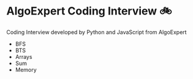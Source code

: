 # AlgoExpert Coding Interview 🚲
Coding Interview developed by Python and JavaScript from AlgoExpert
* BFS
* BTS
* Arrays
* Sum
* Memory
